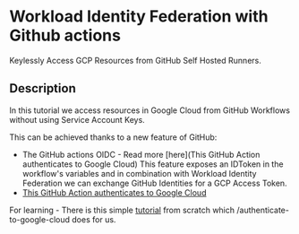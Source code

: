 # Workload Identity Federation with Github actions
Keylessly Access GCP Resources from GitHub Self Hosted Runners.

## Description
In this tutorial we access resources in Google Cloud from GitHub Workflows without using Service Account Keys.

This can be achieved thanks to a new feature of GitHub: 
* The GitHub actions OIDC - Read more [here](This GitHub Action authenticates to Google Cloud)
This feature exposes an IDToken in the workflow's variables and in combination with Workload Identity Federation we can exchange GitHub Identities for a GCP Access Token.
* [This GitHub Action authenticates to Google Cloud](https://github.com/marketplace/actions/authenticate-to-google-cloud)


For learning - There is this simple [tutorial](https://www.youtube.com/watch?v=AvRHU-P5Cdg) from scratch which /authenticate-to-google-cloud does for us. 
